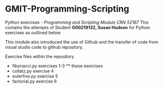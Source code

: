 # GMIT-Programming-Scripting
Python exercises - *Programming and Scripting Module CRN 52167* 
This contains the attempts of Student **G00219132, Susan Hudson** for Python exercises as outlined below

This module also introduced the use of Github and the transfer of code from visual studio code to github repository.

Exercise files within the repository

* fibonacci.py exercises 1-3
** these exercises 
* collatz.py exercise 4
* eulerfive.py exercise 5
* factorial.py exercise 6



